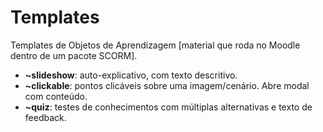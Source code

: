 # Templates
Templates de Objetos de Aprendizagem [material que roda no Moodle dentro de um pacote SCORM].

- **~slideshow**: auto-explicativo, com texto descritivo.
- **~clickable**: pontos clicáveis sobre uma imagem/cenário. Abre modal com conteúdo.
- **~quiz**: testes de conhecimentos com múltiplas alternativas e texto de feedback.
